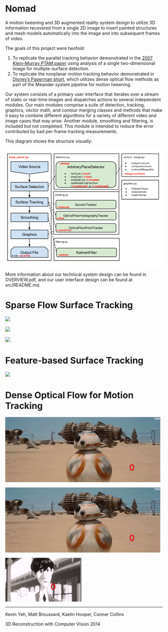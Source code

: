 Nomad
=========

A motion tweening and 3D augmented reality system design to utilize 3D information recovered from a single 2D image to insert painted structures and mesh models automatically into the image and into subsequent frames of video. 

The goals of this project were twofold:

1. To replicate the parallel tracking behavior demonstrated in the [2007 Klein-Murray PTAM paper](http://www.robots.ox.ac.uk/~gk/publications/KleinMurray2007ISMAR.pdf) using analysis of a single two-dimensional image for multiple-surface detection.
2. To replicate the nonplanar motion tracking behavior demonstrated in [Disney’s Paperman short](https://www.youtube.com/watch?v=OKl9mpGMCiA#t=1m41s), which utilizes dense optical flow methods as part of the Meander system pipeline for motion tweening.

Our system consists of a primary user interface that iterates over a stream of static or real-time images and dispatches actions to several independent modules. Our main modules comprise a suite of detection, tracking, graphics, vector math, and contour merging classes and methods that make it easy to combine different algorithms for a variety of different video and image cases that may arise. Another module, smoothing and filtering, is included but not completed. This module is intended to reduce the error contributed by bad per-frame tracking measurements.

This diagram shows the structure visually:

![Nomad System Pipeline](/res/nomad_system.png)

More information about our technical system design can be found in OVERVIEW.pdf, and our user interface design can be found at src/README.md.

# Sparse Flow Surface Tracking

![](/res/blank_sparse_flow.gif)

![](/res/longhorn.gif)

![](/res/sidewalk.gif)

# Feature-based Surface Tracking

![](/res/cello_map_small.gif)

# Dense Optical Flow for Motion Tracking

![](/res/r2d2.gif)

![](/res/r2d2_2.gif)

![](/res/paperman.gif)

---------------------------------

Kevin Yeh, Matt Broussard, Kaelin Hooper, Conner Collins 

3D Reconstruction with Computer Vision 2014
